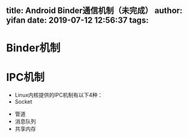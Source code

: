 title: Android Binder通信机制（未完成）
author: yifan
date: 2019-07-12 12:56:37
tags:
---
# Binder机制
# IPC机制
- Linux内核提供的IPC机制有以下4种：
 - Socket
 <!-- 通用的套接字协议，效率低、开销大，常用于跨网络传输； --> 
 - 管道
 - 消息队列
 - 共享内存
 <!-- 使用难度高 -- >
- Android提供的Binder通信机制
 - 基于C/S架构；
 - mmap内存映射机制，只复制1次，效率仅次于共享内存（共享内存0次，消息队列、管道2次）；
 - 比起内核提供的，具备安全性；
<!-- more -- >
# AIDL
## 定义
- AIDL，即Android Interface Definition Language，Android接口定义语言；
- 它是一套定义好的Android应用层进程间的通讯方式，或者说接口模版；
- 后缀为aidl，但实际运行起来的不是aidl文件，而是由它生成的IInterface实例文件；
- C/S模式，提供、暴露接口的作为服务端，调用接口的作为客户端；
 
## 语法
- AIDL传递的数据类型
 - 八种基本数据类型：byte、char、short、int、long、float、double、boolean；
 - 包装类型：String，CharSequence；
 - Parcelable接口的实现类；
 - List类型，List承载的数据必须是AIDL支持的类型，或者是其它声明的AIDL对象；
 - Map类型，Map承载的数据必须是AIDL支持的类型，或者是其它声明的AIDL对象；
- AIDL文件类型
 - Parcelable数据定义类
 - 服务端提供的接口定义类
- 参数定向tag（定义AIDL中允许的数据流向）
 - in：只能由客户端提交到服务端（默认）
 - out：只能由服务端传递到客户端
 - inout：允许服务端、客户端之间双向传递
 
AIDL文件可以分为两类。一类用来声明实现了Parcelable接口的数据类型，以供其他AIDL文件使用那些非默认支持的数据类型。还有一类是用来定义接口方法，声明要暴露哪些接口给客户端调用，定向Tag就是用来标注这些方法的参数值
定向Tag。定向Tag表示在跨进程通信中数据的流向，用于标注方法的参数值，分为 in、out、inout 三种。其中 in 表示数据只能由客户端流向服务端， out 表示数据只能由服务端流向客户端，而 inout 则表示数据可在服务端与客户端之间双向流通。此外，如果AIDL方法接口的参数值类型是：基本数据类型、String、CharSequence或者其他AIDL文件定义的方法接口，那么这些参数值的定向 Tag 默认是且只能是 in，所以除了这些类型外，其他参数值都需要明确标注使用哪种定向Tag。定向Tag具体的使用差别后边会有介绍
明确导包。在AIDL文件中需要明确标明引用到的数据类型所在的包名，即使两个文件处在同个包名下。

## 使用流程
- 服务端
 - 定义数据类aidl的具体javal类，实现Parcelable接口
 - 定义数据类aidl文件，删除默认函数；
 - 数据类aidl引入具体实现类；
 - 定义Iterface接口，并声明服务端要提供的接口、tag；
 - build，as自动生成对应的java实现类，其中包含的Stub内部类就是Binder代理的实现；
 - 定义并实现一个Service，内部实例化对应的服务端接口类及函数；
 - 将该实例化的服务端接口类作为onBind的返回值；
- 客户端
 - 复制服务端的aidl、java代码到客户端项目中（保证包名、路径）
 - 声明接口对应的实现类作为成员变量；
 - 实例化一个ServiceConnection，重写回调函数；
 - 在onServiceConnected(···,IBinder service)将service赋值给接口实现类对象；
 - 调用bindService绑定远程对象；
 - 判断接口实现类是否为空、不为空则链接成功，可以进行接口调用；











